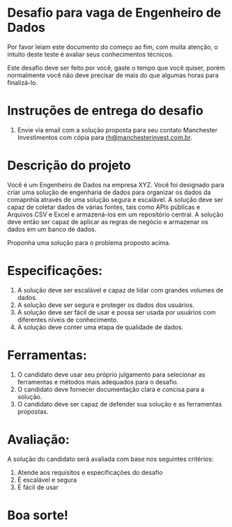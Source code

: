 # Desafio para vaga de Engenheiro de Dados

Por favor leiam este documento do começo ao fim, com muita atenção, o intuito deste teste é avaliar seus conhecimentos técnicos.

Este desafio deve ser feito por você, gaste o tempo que você quiser, porém normalmente você não deve precisar de mais do que algumas horas para finalizá-lo.

# Instruções de entrega do desafio

1. Envie via email com a solução proposta para seu contato Manchester Investimentos com cópia para rh@manchesterinvest.com.br.

# Descrição do projeto

Você é um Engenheiro de Dados na empresa XYZ. Você foi designado para criar uma solução de engenharia de dados para organizar os dados da comapnhia através de uma solução segura e escalável. A solução deve ser capaz de coletar dados de várias fontes, tais como APIs públicas e Arquivos CSV e Excel e armazená-los em um repositório central. A solução deve então ser capaz de aplicar as regras de negócio e armazenar os dados em um banco de dados.

Proponha uma solução para o problema proposto acima.

# Especificações:

1. A solução deve ser escalável e capaz de lidar com grandes volumes de dados.
2. A solução deve ser segura e proteger os dados dos usuários.
3. A solução deve ser fácil de usar e possa ser usada por usuários com diferentes níveis de conhecimento.
4. A solução deve conter uma etapa de qualidade de dados.

# Ferramentas:

1. O candidato deve usar seu próprio julgamento para selecionar as ferramentas e métodos mais adequados para o desafio.
2. O candidato deve fornecer documentação clara e concisa para a solução.
3. O candidato deve ser capaz de defender sua solução e as ferramentas propostas.

# Avaliação:

A solução do candidato será avaliada com base nos seguintes critérios:
1. Atende aos requisitos e especificações do desafio
2. É escalável e segura
3. É fácil de usar

# Boa sorte!
